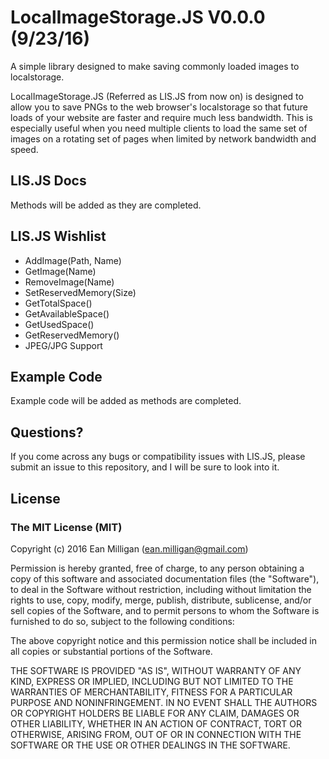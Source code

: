 # LocalImageStorage.JS V0.0.0 (9/23/16)

A simple library designed to make saving commonly loaded images to localstorage.

LocalImageStorage.JS (Referred as LIS.JS from now on) is designed to allow you to save PNGs to the web browser's localstorage so that future loads of your website are faster and require much less bandwidth.  This is especially useful when you need multiple clients to load the same set of images on a rotating set of pages when limited by network bandwidth and speed.

## LIS.JS Docs

Methods will be added as they are completed.

## LIS.JS Wishlist

* AddImage(Path, Name)
* GetImage(Name)
* RemoveImage(Name)
* SetReservedMemory(Size)
* GetTotalSpace()
* GetAvailableSpace()
* GetUsedSpace()
* GetReservedMemory()
* JPEG/JPG Support

## Example Code

Example code will be added as methods are completed.

## Questions?

If you come across any bugs or compatibility issues with LIS.JS, please submit an issue to this repository, and I will be sure to look into it.

## License

### The MIT License (MIT)
Copyright (c) 2016 Ean Milligan (ean.milligan@gmail.com)

Permission is hereby granted, free of charge, to any person obtaining a copy of this software and associated documentation files (the "Software"), to deal in the Software without restriction, including without limitation the rights to use, copy, modify, merge, publish, distribute, sublicense, and/or sell copies of the Software, and to permit persons to whom the Software is furnished to do so, subject to the following conditions:

The above copyright notice and this permission notice shall be included in all copies or substantial portions of the Software.

THE SOFTWARE IS PROVIDED "AS IS", WITHOUT WARRANTY OF ANY KIND, EXPRESS OR IMPLIED, INCLUDING BUT NOT LIMITED TO THE WARRANTIES OF MERCHANTABILITY, FITNESS FOR A PARTICULAR PURPOSE AND NONINFRINGEMENT. IN NO EVENT SHALL THE AUTHORS OR COPYRIGHT HOLDERS BE LIABLE FOR ANY CLAIM, DAMAGES OR OTHER LIABILITY, WHETHER IN AN ACTION OF CONTRACT, TORT OR OTHERWISE, ARISING FROM, OUT OF OR IN CONNECTION WITH THE SOFTWARE OR THE USE OR OTHER DEALINGS IN THE SOFTWARE.
